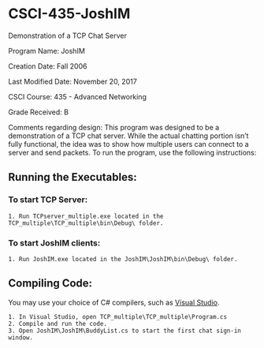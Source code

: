 # CSCI-435-JoshIM
Demonstration of a TCP Chat Server

Program Name: JoshIM

Creation Date: Fall 2006

Last Modified Date: November 20, 2017

CSCI Course: 435 - Advanced Networking

Grade Received: B

Comments regarding design: This program was designed to be a demonstration of a TCP chat server. While the actual chatting portion isn’t fully functional, the idea was to show how multiple users can connect to a server and send packets. To run the program, use the following instructions:

## Running the Executables:

### To start TCP Server:
```
1. Run TCPserver_multiple.exe located in the TCP_multiple\TCP_multiple\bin\Debug\ folder.
```

### To start JoshIM clients:
```
1. Run JoshIM.exe located in the JoshIM\JoshIM\bin\Debug\ folder.
```
## Compiling Code:
You may use your choice of C# compilers, such as [Visual Studio](https://www.visualstudio.com/). 

```
1. In Visual Studio, open TCP_multiple\TCP_multiple\Program.cs
2. Compile and run the code.
3. Open JoshIM\JoshIM\BuddyList.cs to start the first chat sign-in window.
```
